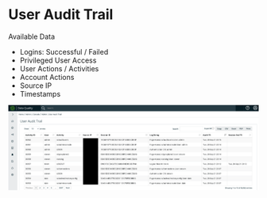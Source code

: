 # User Audit Trail

Available Data

* Logins: Successful / Failed
* Privileged User Access
* User Actions / Activities
* Account Actions
* Source IP
* Timestamps

![](<../../.gitbook/assets/image (137).png>)
